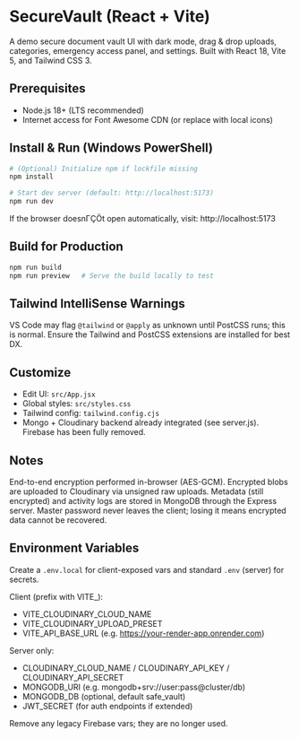 ﻿# SecureVault (React + Vite)

A demo secure document vault UI with dark mode, drag & drop uploads, categories, emergency access panel, and settings. Built with React 18, Vite 5, and Tailwind CSS 3.

## Prerequisites
- Node.js 18+ (LTS recommended)
- Internet access for Font Awesome CDN (or replace with local icons)

## Install & Run (Windows PowerShell)
```powershell
# (Optional) Initialize npm if lockfile missing
npm install

# Start dev server (default: http://localhost:5173)
npm run dev
```

If the browser doesnΓÇÖt open automatically, visit: http://localhost:5173

## Build for Production
```powershell
npm run build
npm run preview   # Serve the build locally to test
```

## Tailwind IntelliSense Warnings
VS Code may flag `@tailwind` or `@apply` as unknown until PostCSS runs; this is normal. Ensure the Tailwind and PostCSS extensions are installed for best DX.

## Customize
- Edit UI: `src/App.jsx`
- Global styles: `src/styles.css`
- Tailwind config: `tailwind.config.cjs`
 - Mongo + Cloudinary backend already integrated (see server.js). Firebase has been fully removed.

## Notes
End-to-end encryption performed in-browser (AES-GCM). Encrypted blobs are uploaded to Cloudinary via unsigned raw uploads. Metadata (still encrypted) and activity logs are stored in MongoDB through the Express server. Master password never leaves the client; losing it means encrypted data cannot be recovered.

## Environment Variables
Create a `.env.local` for client-exposed vars and standard `.env` (server) for secrets.

Client (prefix with VITE_):
- VITE_CLOUDINARY_CLOUD_NAME
- VITE_CLOUDINARY_UPLOAD_PRESET
- VITE_API_BASE_URL  (e.g. https://your-render-app.onrender.com)

Server only:
- CLOUDINARY_CLOUD_NAME / CLOUDINARY_API_KEY / CLOUDINARY_API_SECRET
- MONGODB_URI (e.g. mongodb+srv://user:pass@cluster/db)
- MONGODB_DB (optional, default safe_vault)
- JWT_SECRET (for auth endpoints if extended)

Remove any legacy Firebase vars; they are no longer used.
